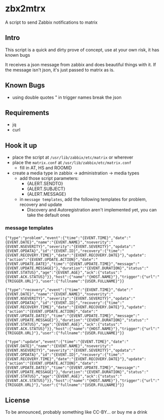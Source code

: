 # zbx2mtrx
A script to send Zabbix notifications to matrix

## Intro
This script is a quick and dirty prove of concept, use at your own risk, it has known bugs

It receives a json message from zabbix and does beautiful things with it.
If the message isn't json, it's just passed to matrix as is.

## Known Bugs
  - using double quotes " in trigger names break the json

## Requirements
  - jq
  - curl

## Hook it up
  - place the script at `/usr/lib/zabbix/etc/matrix` or wherever
  - place the `matrix.conf` at `/usr/lib/zabbix/etc/matrix.conf`
    - fill in AT, HS and ROOMID
  - create a media type in zabbix → administration → media types
    - add those script parameters:
      - {ALERT.SENDTO}
      - {ALERT.SUBJECT}
      - {ALERT.MESSAGE}
    - in `message templates`, add the following templates for problem, recovery and update
      - Discovery and Autoregistration aren't implemented yet, you can take the default ones

### message templates
    {"type":"problem","event":{"time":"{EVENT.TIME}","date":"{EVENT.DATE}","name":"{EVENT.NAME}","nseverity":"{EVENT.NSEVERITY}","severity":"{EVENT.SEVERITY}","opdata":"{EVENT.OPDATA}","id":"{EVENT.ID}","recovery":{"time":"{EVENT.RECOVERY.TIME}","date":"{EVENT.RECOVERY.DATE}"},"update":{"action":"{EVENT.UPDATE.ACTION}","date":"{EVENT.UPDATE.DATE}","time":"{EVENT.UPDATE.TIME}","message":"{EVENT.UPDATE.MESSAGE}"},"duration":"{EVENT.DURATION}","status":"{EVENT.STATUS}","age":"{EVENT.AGE}","ack":{"status":"{EVENT.ACK.STATUS}"}},"host":{"name":"{HOST.NAME}"},"trigger":{"url":"{TRIGGER.URL}"},"user":{"fullname":"{USER.FULLNAME}"}}

    {"type":"recovery","event":{"time":"{EVENT.TIME}","date":"{EVENT.DATE}","name":"{EVENT.NAME}","nseverity":"{EVENT.NSEVERITY}","severity":"{EVENT.SEVERITY}","opdata":"{EVENT.OPDATA}","id":"{EVENT.ID}","recovery":{"time":"{EVENT.RECOVERY.TIME}","date":"{EVENT.RECOVERY.DATE}"},"update":{"action":"{EVENT.UPDATE.ACTION}","date":"{EVENT.UPDATE.DATE}","time":"{EVENT.UPDATE.TIME}","message":"{EVENT.UPDATE.MESSAGE}"},"duration":"{EVENT.DURATION}","status":"{EVENT.STATUS}","age":"{EVENT.AGE}","ack":{"status":"{EVENT.ACK.STATUS}"}},"host":{"name":"{HOST.NAME}"},"trigger":{"url":"{TRIGGER.URL}"},"user":{"fullname":"{USER.FULLNAME}"}}

    {"type":"update","event":{"time":"{EVENT.TIME}","date":"{EVENT.DATE}","name":"{EVENT.NAME}","nseverity":"{EVENT.NSEVERITY}","severity":"{EVENT.SEVERITY}","opdata":"{EVENT.OPDATA}","id":"{EVENT.ID}","recovery":{"time":"{EVENT.RECOVERY.TIME}","date":"{EVENT.RECOVERY.DATE}"},"update":{"action":"{EVENT.UPDATE.ACTION}","date":"{EVENT.UPDATE.DATE}","time":"{EVENT.UPDATE.TIME}","message":"{EVENT.UPDATE.MESSAGE}"},"duration":"{EVENT.DURATION}","status":"{EVENT.STATUS}","age":"{EVENT.AGE}","ack":{"status":"{EVENT.ACK.STATUS}"}},"host":{"name":"{HOST.NAME}"},"trigger":{"url":"{TRIGGER.URL}"},"user":{"fullname":"{USER.FULLNAME}"}}

## License
To be announced, probably something like CC-BY... or buy me a drink
